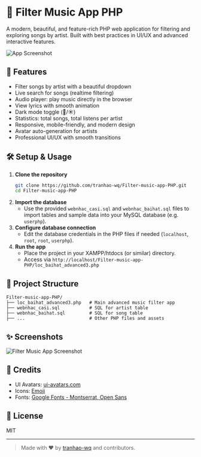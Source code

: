# 🎵 Filter Music App PHP

A modern, beautiful, and feature-rich PHP web application for filtering and exploring songs by artist. Built with best practices in UI/UX and advanced interactive features.

![App Screenshot](https://user-images.githubusercontent.com/placeholder/music-app-screenshot.png)

## 🚀 Features

- Filter songs by artist with a beautiful dropdown
- Live search for songs (realtime filtering)
- Audio player: play music directly in the browser
- View lyrics with smooth animation
- Dark mode toggle (🌙/☀️)
- Statistics: total songs, total listens per artist
- Responsive, mobile-friendly, and modern design
- Avatar auto-generation for artists
- Professional UI/UX with smooth transitions

## 🛠️ Setup & Usage

1. **Clone the repository**
   ```bash
   git clone https://github.com/tranhao-wq/Filter-music-app-PHP.git
   cd Filter-music-app-PHP
   ```
2. **Import the database**
   - Use the provided `webnhac_casi.sql` and `webnhac_baihat.sql` files to import tables and sample data into your MySQL database (e.g. `userphp`).
3. **Configure database connection**
   - Edit the database credentials in the PHP files if needed (`localhost`, `root`, `root`, `userphp`).
4. **Run the app**
   - Place the project in your XAMPP/htdocs (or similar) directory.
   - Access via `http://localhost/Filter-music-app-PHP/loc_baihat_advanced3.php`

## 📂 Project Structure

```
Filter-music-app-PHP/
├── loc_baihat_advanced3.php   # Main advanced music filter app
├── webnhac_casi.sql           # SQL for artist table
├── webnhac_baihat.sql         # SQL for song table
├── ...                        # Other PHP files and assets
```

## ✨ Screenshots

![Filter Music App Screenshot](https://user-images.githubusercontent.com/placeholder/music-app-demo.gif)

## 🙏 Credits
- UI Avatars: [ui-avatars.com](https://ui-avatars.com/)
- Icons: [Emoji](https://emojipedia.org/)
- Fonts: [Google Fonts - Montserrat, Open Sans](https://fonts.google.com/)

## 📜 License
MIT

---

> Made with ❤️ by [tranhao-wq](https://github.com/tranhao-wq) and contributors. 